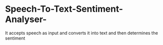 # Speech-To-Text-Sentiment-Analyser-
It accepts speech as input and converts it into text and then determines the sentiment

